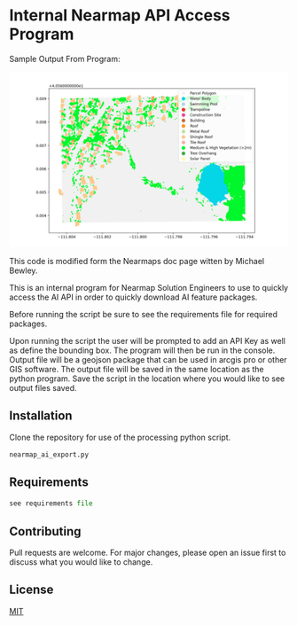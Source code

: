 # Internal Nearmap API Access Program

Sample Output From Program:

![alt text](
https://github.com/Connor-Tluck/nearmap_ai_export/blob/master/template_photo.png?raw=true)

This code is modified form the Nearmaps doc page witten by Michael Bewley.

This is an internal program for Nearmap Solution Engineers to use to quickly access the AI API in order to quickly download AI feature packages.

Before running the script be sure to see the requirements file for required packages.

Upon running the script the user will be prompted to add an API Key as well as define the bounding box. The program will then be run in the console. Output file will be a geojson package that can be used in arcgis pro or other GIS software. The output file will be saved in the same location as the python program. Save the script in the location where you would like to see output files saved.

## Installation

Clone the repository for use of the processing python script.

```bash
nearmap_ai_export.py
```

## Requirements

```python
see requirements file
```

## Contributing
Pull requests are welcome. For major changes, please open an issue first to discuss what you would like to change.


## License
[MIT](https://choosealicense.com/licenses/mit/)
